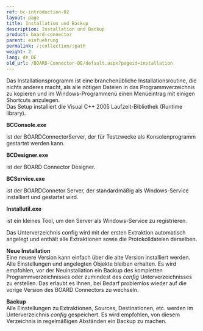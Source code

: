 ```yaml
---
ref: bc-introduction-02
layout: page
title: Installation und Backup
description: Installation und Backup
product: board-connector
parent: einfuehrung
permalink: /:collection/:path
weight: 2
lang: de_DE
old_url: /BOARD-Connector-DE/default.aspx?pageid=installation
---
```


Das Installationsprogramm ist eine branchenübliche Installationsroutine, die nichts anderes macht, als alle nötigen  Dateien in das Programmverzeichnis zu kopieren und im Windows-Programmenü einen Menüeintrag mit einigen Shortcuts anzulegen.<br>
Das Setup installiert die Visual C++ 2005 Laufzeit-Bibliothek (Runtime library).  

**BCConsole.exe**

ist der BOARDConnectorServer, der für Testzwecke als Konsolenprogramm gestartet werden kann.

**BCDesigner.exe**

ist der BOARD Connector Designer.

**BCService.exe**

ist der BOARDConnetor Server, der standardmäßig als Windows-Service installiert und gestartet wird.


**Installutil.exe**

ist ein kleines Tool, um den Server als Windows-Service zu registrieren.

Das Unterverzeichnis config wird mit der ersten Extraktion automatisch angelegt und enthält alle Extraktionen sowie die Protokolldateien derselben. 


**Neue Installation**<br>
Eine neuere Version kann einfach über die alte Version installiert werden. Alle Einstellungen und angelegten Objekte bleiben erhalten. Es wird empfohlen, vor der Neuinstallation ein Backup des kompletten Programmverzeichnisses oder zumindest des *config* Unterverzeichnisses zu erstellen. Das erlaubt es Ihnen, bei Bedarf problemlos wieder auf die vorige Version des BOARD Connectors zu wechseln.


**Backup**<br>
Alle Einstellungen zu Extraktionen, Sources, Destinationen, etc. werden im Unterverzeichnis *config* gespeichert. Es wird empfohlen, von diesem Verzeichnis in regelmäßigen Abständen ein Backup zu machen.